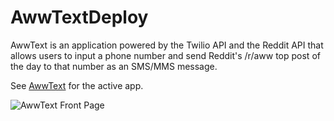 # AwwTextDeploy

AwwText is an application powered by the Twilio API and the Reddit API that allows users to input a phone number and send Reddit's /r/aww top post of the day to that number as an SMS/MMS message.

See [AwwText](https://awwtext.herokuapp.com/) for the active app.

![AwwText Front Page](https://i.imgur.com/0kLVk7j.png)
